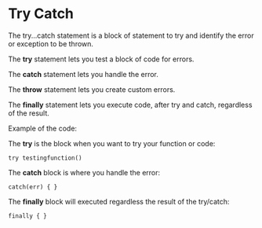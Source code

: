 # Try Catch

The try...catch statement is a block of statement to try and identify the error or exception to be thrown.

The **try** statement lets you test a block of code for errors.

The **catch** statement lets you handle the error.

The **throw** statement lets you create custom errors.

The **finally** statement lets you execute code, after try and catch, regardless of the result.

Example of the code:

The **try** is the block when you want to try your function or code: 

`try testingfunction()`

The **catch** block is where you handle the error: 

`catch(err) { }`

The **finally** block will executed regardless the result of the try/catch:  

`finally { }`
